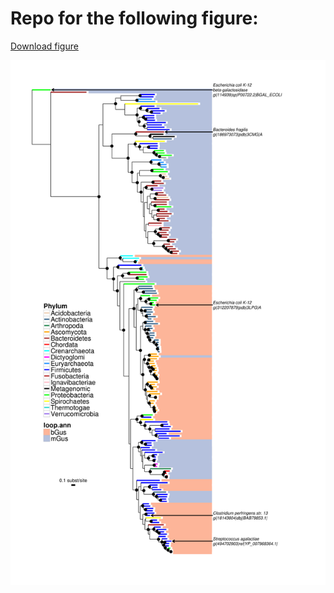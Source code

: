 # Repo for the following figure: 

[Download figure](figs/bootstrap_tree.svg)

<img src="./figs/bootstrap_tree.png" width="800"/>
